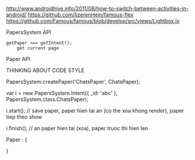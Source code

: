 http://www.androidhive.info/2011/08/how-to-switch-between-activities-in-android/
https://github.com/IjzerenHein/famous-flex
https://github.com/Famous/famous/blob/develop/src/views/Lightbox.js

PapersSystem API

	getPaper <=> getIntent();
		get current page


Paper API



THINKING ABOUT CODE STYLE

PapersSystem.createPaper('ChatsPaper', ChatsPaper);


var i = new PapersSystem.Intent({
	_id: 'abc'
}, PapersSystem.class.ChatsPaper);

i.start(); // save paper, paper hien tai an (co the xoa khong render), paper tiep theo show

i.finish(); // an paper hien tai (xoa), paper truoc thi hien len



Paper : {
	

}


